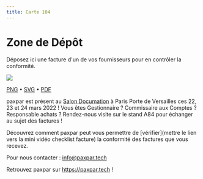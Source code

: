 ```yaml
---
title: Carte 104
---
```


# Zone de Dépôt

Déposez ici une facture d'un de vos fournisseurs pour en contrôler la conformité.


![](https://media.paxpar.tech/ludi/card_104_recto.png)

[PNG](https://media.paxpar.tech/ludi/card_104_recto.png) • [SVG](https://media.paxpar.tech/ludi/card_104_recto.svg) • [PDF](https://media.paxpar.tech/ludi/card_104_recto.pdf)

paxpar est présent au [Salon Documation](https://www.documation.fr/info_societe/527/paxpartech.html) à Paris Porte de Versailles ces 22, 23 et 24 mars 2022 ! Vous êtes Gestionnaire ? Commissaire aux Comptes ? Responsable achats ? Rendez-nous visite sur le stand A84 pour échanger au sujet des factures !

Découvrez comment paxpar peut vous permettre de [vérifier](mettre le lien vers la mini vidéo checklist facture) la conformité des factures que vous recevez.

Pour nous contacter : info@paxpar.tech

Retrouvez paxpar sur https://paxpar.tech !


